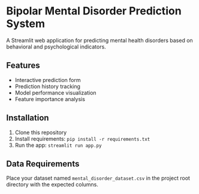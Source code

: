 # Bipolar Mental Disorder Prediction System

A Streamlit web application for predicting mental health disorders based on behavioral and psychological indicators.

## Features
- Interactive prediction form
- Prediction history tracking
- Model performance visualization
- Feature importance analysis

## Installation

1. Clone this repository
2. Install requirements: `pip install -r requirements.txt`
3. Run the app: `streamlit run app.py`

## Data Requirements
Place your dataset named `mental_disorder_dataset.csv` in the project root directory with the expected columns.